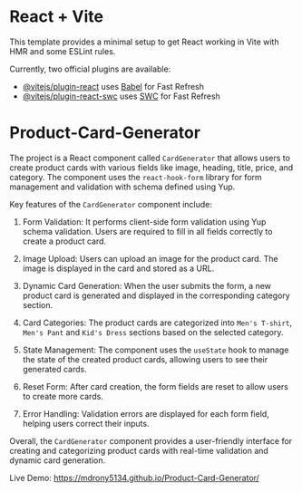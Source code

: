 # React + Vite

This template provides a minimal setup to get React working in Vite with HMR and some ESLint rules.

Currently, two official plugins are available:

- [@vitejs/plugin-react](https://github.com/vitejs/vite-plugin-react/blob/main/packages/plugin-react/README.md) uses [Babel](https://babeljs.io/) for Fast Refresh
- [@vitejs/plugin-react-swc](https://github.com/vitejs/vite-plugin-react-swc) uses [SWC](https://swc.rs/) for Fast Refresh
# Product-Card-Generator

The project is a React component called `CardGenerator` that allows users to create product cards with various fields like image, heading, title, price, and category. The component uses the `react-hook-form` library for form management and validation with schema defined using Yup.

Key features of the `CardGenerator` component include:

1. Form Validation: It performs client-side form validation using Yup schema validation. Users are required to fill in all fields correctly to create a product card.

2. Image Upload: Users can upload an image for the product card. The image is displayed in the card and stored as a URL.

3. Dynamic Card Generation: When the user submits the form, a new product card is generated and displayed in the corresponding category section.

4. Card Categories: The product cards are categorized into `Men's T-shirt`, `Men's Pant` and  `Kid's Dress` sections based on the selected category.

5. State Management: The component uses the `useState` hook to manage the state of the created product cards, allowing users to see their generated cards.

6. Reset Form: After card creation, the form fields are reset to allow users to create more cards.

7. Error Handling: Validation errors are displayed for each form field, helping users correct their inputs.

Overall, the `CardGenerator` component provides a user-friendly interface for creating and categorizing product cards with real-time validation and dynamic card generation.



Live Demo:  https://mdrony5134.github.io/Product-Card-Generator/
